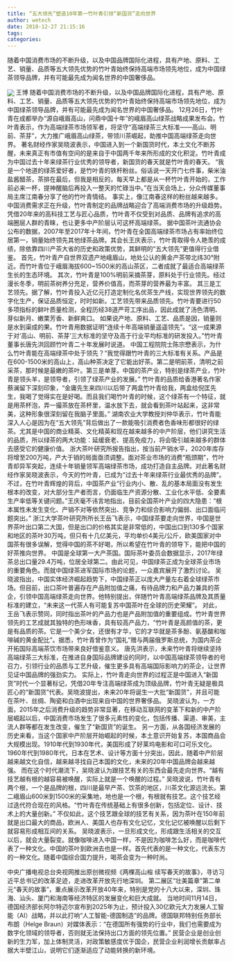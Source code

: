 ```yaml
---
title: “五大领先”塑造10年第一竹叶青引领“新国货”走向世界
author: wetech
date: 2018-12-27 21:15:16
tags: 
categories: 
---
```

随着中国消费市场的不断升级，以及中国品牌国际化进程，具有产地、原料、工艺、销量、品质等五大领先优势的竹叶青始终保持高端市场领先地位，成为中国绿茶领导品牌，并有可能最先成为闻名世界的中国奢侈品。
<!-- more -->
<img align="center" border="0" src="https://imgcdn.yicai.com/uppics/images/2018/12/243a1a384fa4b3c6fb39b8a683a7b091.jpg" />
王博
随着中国消费市场的不断升级，以及中国品牌国际化进程，具有产地、原料、工艺、销量、品质等五大领先优势的竹叶青始终保持高端市场领先地位，成为中国绿茶领导品牌，并有可能最先成为闻名世界的中国奢侈品。
12月26日，竹叶青在成都举办“源自峨眉高山，问鼎中国十年”的峨眉高山绿茶战略成果发布会。竹叶青表示，作为高端绿茶市场领军者，将坚守“高端绿茶三大标准——高山、明前、茶芽”，大力推广峨眉高山绿茶，带领川茶崛起，助推中国高端绿茶走向世界。
著名财经作家吴晓波表示，中国进入到一个新国货时代，本土文化不断苏醒，未来真正有市值有空间的是来自于中国两千年来所形成的文化积淀。竹叶青成为中国过去十年来绿茶行业优秀的领导者，新国货的春天就是竹叶青的春天。
“我是一个地道的绿茶爱好者，是竹叶青的铁杆粉丝。俗话说一天开门七件事，柴米油盐酱醋茶，茶排在最后，但我是相反的，每天早上都是从一杯竹叶青开始的，工作前必来一杯，提神醒脑后再投入一整天的忙碌当中。”在当天会场上，分众传媒董事局主席江南春分享了他的竹叶青情结。
事实上，像江南春这样的粉丝越来越多。中国消费需求正在升级，竹叶青制定的品牌战略迎合了高端消费市场的升级趋势。凭借20年来的高科技工艺与匠心品质，竹叶青不仅受到对品质、品牌有追求的高端圈层人群的青睐，也让更多中产阶层认可这杯高端绿茶。
据中国茶叶流通协会公布的数据，2007年至2017年十年间，竹叶青在全国高端绿茶市场占有率始终位居第一，销量始终领先其他绿茶品牌。其会长王庆表示，竹叶青取得令人艳羡的成绩，除依靠四川产茶大省的历史和政策优势，其鲜明的“五大领先”更值得行业借鉴。
首先，竹叶青产自世界双遗产地峨眉山，地处公认的黄金产茶带北纬30°附近。而竹叶青位于峨眉海拔600~1500米的高山茶区，二者成就了最适合高端绿茶生长的生态环境。
其次，竹叶青是100%明前采摘茶芽，原料处于行业领先。经过漫长冬季，明前茶树养分充足，营养价值高，而茶芽的营养最为丰富。
其三是工艺领先。据了解，竹叶青投入近亿元打造定制化名优茶生产线，实现世界领先的数字化生产，保证品质恒定，时时如新。工艺领先带来品质领先。竹叶青要进行50多项指标的鲜叶质量检测，全程历经38道严苛工序出品，因此成就了汤色清明、芽似新月、嫩栗芳香、新鲜爽口。
如果说产地、原料、工艺、品质是因，销量则是水到渠成的果。竹叶青用数据证明“连续十年高端销量遥遥领先”。“这一成果源于对‘高山、明前、茶芽’三大标准的坚守及高于行业平均标准的研发投入。”竹叶青董事长唐先洪回顾竹叶青二十年发展时说道。
中国工程院院士陈宗懋表示，为什么竹叶青能在高端绿茶中处于领先？“我觉得跟竹叶青的三大标准有关系。产品是在600-1500米的高山上，高山种茶决定了它能出好茶。第二是明前茶，清明之前采茶，那时候是最嫩的茶叶。第三是单芽。中国的茶产业，特别是绿茶产业，竹叶青是领头羊，是领导者，引领了绿茶产业的发展。”
竹叶青的品质给香港著名作家蔡澜留下深刻印象，“金庸先生来四川以后带了两盒竹叶青给我，两盒给倪匡先生，我喝了觉得实在是好喝。而且我们喝竹叶青的时候，这个绿茶有一个特征，就是用茶杯泡，弄一撮茶放在茶杯里，温水放下去，就会看到茶叶站起来，这非常美，这种形象很深刻留在我脑子里面。”
湖南农业大学教授刘仲华表示，竹叶青能深入人心是因为在“五大领先”背后做出了一款能吸引消费者色香味形都很好的绿茶。尤其是中国的商业精英、文化精英和现在越来越多的中产阶层，他们讲究生活的品质，所以绿茶的两大功能：延缓衰老、提高免疫力，将会吸引越来越多的群体去感受它的健康价值。
浙大茶叶研究所报告指出，按当前产销水平，2020年库存将增至200万吨，产大于销的局面亟须调整。面对茶业市场的消费“瓶颈期”，竹叶青却异军突起，连续十年销量领军高端绿茶市场，成功打造自主品牌。对此著名财经作家吴晓波表示，今天的竹叶青，已成为“过去十年来绿茶行业最优秀的品牌”。
不过，在竹叶青辉煌的背后，中国茶产业“行业内小、散、乱的基本局面没有发生根本的改变，对大部分生产者而言，仍面临生产资源分散、工业化水平低、全要素生产率低等关键问题。”王庆毫不讳言地指出，目前全国茶叶产业的四大隐患：“根本属性未发生变化、产销不对等依然突出、竞争力和综合影响力偏弱、出口面临问题突出。”
浙江大学茶叶研究所所长王岳飞表示，中国绿茶要走向世界，中国是世界茶叶出口第二大国，但是出口的价格其实是非常低的，中国出口到130多个国家和地区的茶叶30万吨，但只有十几亿美元，平均单价4美元/公斤，欧美国家对中国茶有很多误解，觉得中国的茶不好喝，所以希望在竹叶青的领导下，能把中国的好茶推向世界。
中国是全球第一大产茶国。国际茶叶委员会数据显示，2017年绿茶总出口量29.4万吨，位居全球第二。由此可见，中国绿茶正成为全球茶业市场的重要角色。而就中国绿茶进军国际市场的论题，一众嘉宾展开了激烈讨论。
吴晓波指出，中国实体经济崛起趋势下，中国绿茶正以庞大产量左右着全球绿茶市场。但目前，出口茶叶普遍存在产品附加值之痛，有待品牌力和产品力兼具的茶企，引领中国高端绿茶走向世界。他特别提出，伴随竹叶青高端绿茶品牌及其质量标准的建立，“未来这一代茶人有可能复苏中国茶叶在全球的历史荣耀”。
对此，王岳飞表示赞同，同时指出茶叶的产品力也是产品附加值的重要组成。竹叶青世界领先的工艺成就其独特的色形味香，具有较高产品力，“竹叶青是高颜值的茶，更是有品质的茶。它是一个美少女，还很有才华，它的才华就是茶多酚、氨基酸和咖啡碱的黄金配比”。据悉，竹叶青曾作为“国礼”赠与两届俄罗斯总统，为国内茶企开拓国际高端茶饮市场带来良好借鉴意义。
唐先洪表示，未来竹叶青将继续坚持高端绿茶三大标准，在推进自身国际品牌建设的同时，以中国高端绿茶领导者的号召力，引领行业的品质与工艺升级，催生更多具有高端国际影响力的茶企，让世界见证中国品牌的强劲实力。
实际上，竹叶青走向世界的过程正是中国进入“新国货”时代一个显著标记，凭借20年专注高端绿茶成为顶级品牌，竹叶青无疑是极具匠心的“新国货”代表。吴晓波提出，未来20年将诞生一大批“新国货”，并且可能在茶叶、丝绸、陶瓷和白酒中出现来自中国的世界奢侈品。
吴晓波认为，一方面，2015年之后消费升级的趋势非常显著，在移动互联网的变革下和新的中产阶层崛起以后，中国消费市场发生了很多元素性的变化，包括传播、渠道、审美，主流人群等都在发生改变，催生了“新国货”的诞生。
另一方面，从各国经济发展的历史来看，当这个国家中产阶层开始崛起的时候，本土意识开始复苏，本国商品会大规模出现。1910年代到1930年代，美国形成了好莱坞电影和可口可乐文化。1960年代到1980年代，日本在艺术、设计等方面十分突出，因此，随着中产阶层越来越文化自信，越来越寻找自己本国的文化，未来的20年中国品牌会越来越强。
而在这个时代潮流下，吴晓波认为跟技艺有关的东西会最先走向世界。“越有技艺越有根的越容易被唤醒，实际上就是一个唤醒的过程。”
吴晓波说，竹叶青有两个根，一个是品牌的根，四川是最早产茶、饮茶的地区，川茶文化源远流长。第二峨眉山600米到1500米的采集地，地也是一个根，有根就有技艺。这个技艺经过迭代符合现在的风格。“竹叶青在传统基础上有很多创新，包括定位、设计、技术上的大量创新。”
不仅如此，这个技艺跟全球的技艺有关系，因为茶叶在150年前就是出口最大的商品，欧洲人、美国人也存有文化记忆，文化记忆被唤醒以后剩下就容易形成相互间的关系。
吴晓波表示，一旦形成文化，形成跟生活相关的交互以后，就会大量裂变。就像咖啡进入中国一样，不是因为咖啡怎么好，而是咖啡代表了一种文化。中国的茶叶到欧洲去也是一样。首先代表的是一种文化，代表东方的一种文化。随着中国综合国力提升，喝茶会变为一种时尚。
 
 
中央广播电视总台央视网推出原创微视频《两棵高山榕 续写春天的故事》，寻访习近平总书记的改革足迹，走进改革开放先行地深圳。
第二展区“壮美篇章”第二单元“春天的故事”，重点展示改革开放40年来，特别是党的十八大以来，深圳、珠海、汕头、厦门和海南等经济特区的发展变化和巨大成就。
当地时间11月14日，德国经济部长阿尔特迈尔宣布到2025年为止，预计投入30亿欧元大力发展人工智能（AI）战略，并以此打响“人工智能-德国制造”的品牌。德国联邦特别任务部长布朗（Helge Braun）对媒体表示：“在德国所有强势的行业中，我们也需要成为数字化领域的领导者，否则就无法保持出口方面的领先位置。”
民营企业是创业创新的生力军，加上体制灵活，对政策敏感度优于国企，民营企业利润增长贡献率占据大半壁江山，说明它们逐渐适应了动能转换的新环境。
